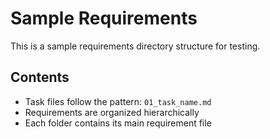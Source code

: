 # Sample Requirements

This is a sample requirements directory structure for testing.

## Contents
- Task files follow the pattern: `01_task_name.md`
- Requirements are organized hierarchically
- Each folder contains its main requirement file